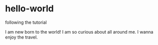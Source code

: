 # hello-world
following the tutorial

I am new born to the world! I am so curious about all around me. I wanna enjoy the travel.
